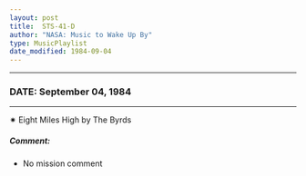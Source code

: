 ```yaml
---
layout: post
title:  STS-41-D
author: "NASA: Music to Wake Up By"
type: MusicPlaylist
date_modified: 1984-09-04
---
```


----
### DATE: September 04, 1984
----
✷ Eight Miles High by The Byrds

##### Comment:
* No mission comment
